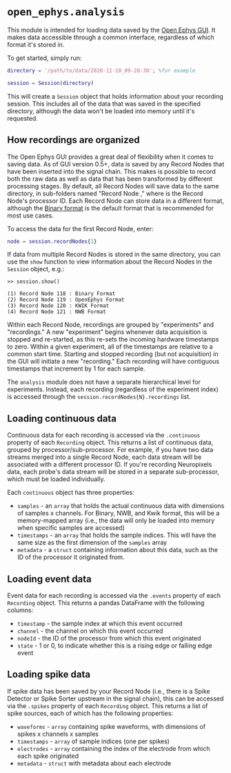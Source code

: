 # `open_ephys.analysis`

This module is intended for loading data saved by the [Open Ephys GUI](https://open-ephys.org/gui). It makes data accessible through a common interface, regardless of which format it's stored in.

To get started, simply run:

```matlab
directory = '/path/to/data/2020-11-10_09-28-30'; %for example

session = Session(directory)
```

This will create a `Session` object that holds information about your recording session. This includes all of the data that was saved in the specified directory, although the data won't be loaded into memory until it's requested.

## How recordings are organized

The Open Ephys GUI provides a great deal of flexibility when it comes to saving data. As of GUI version 0.5+, data is saved by any Record Nodes that have been inserted into the signal chain. This makes is possible to record both the raw data as well as data that has been transformed by different processing stages. By default, all Record Nodes will save data to the same directory, in sub-folders named "Record Node <ID>," where <ID> is the Record Node's processor ID. Each Record Node can store data in a different format, although the [Binary format](https://open-ephys.github.io/gui-docs/User-Manual/Recording-data/Binary-format.html) is the default format that is recommended for most use cases.

To access the data for the first Record Node, enter:

```matlab
node = session.recordNodes{1} 
```

If data from multiple Record Nodes is stored in the same directory, you can use the `show` function to view information about the Record Nodes in the `Session` object, e.g.:

```text
>> session.show()

(1) Record Node 118 : Binary Format 
(2) Record Node 119 : OpenEphys Format 
(3) Record Node 120 : KWIK Format 
(4) Record Node 121 : NWB Format
```

Within each Record Node, recordings are grouped by "experiments" and "recordings." A new "experiment" begins whenever data acquisition is stopped and re-started, as this re-sets the incoming hardware timestamps to zero. Within a given experiment, all of the timestamps are relative to a common start time. Starting and stopped recording (but not acquisition) in the GUI will initiate a new "recording." Each recording will have contiguous timestamps that increment by 1 for each sample.

The `analysis` module does not have a separate hierarchical level for experiments. Instead, each recording (regardless of the experiment index) is accessed through the `session.recordNodes{N}.recordings` list.

## Loading continuous data

Continuous data for each recording is accessed via the `.continuous` property of each `Recording` object. This returns a list of continuous data, grouped by processor/sub-processor. For example, if you have two data streams merged into a single Record Node, each data stream will be associated with a different processor ID. If you're recording Neuropixels data, each probe's data stream will be stored in a separate sub-processor, which must be loaded individually.

Each `continuous` object has three properties:

- `samples` - an `array` that holds the actual continuous data with dimensions of samples x channels. For Binary, NWB, and Kwik format, this will be a memory-mapped array (i.e., the data will only be loaded into memory when specific samples are accessed)
- `timestamps` - an `array` that holds the sample indices. This will have the same size as the first dimension of the `samples` array
- `metadata` - a `struct` containing information about this data, such as the ID of the processor it originated from.


## Loading event data

Event data for each recording is accessed via the `.events` property of each `Recording` object. This returns a pandas DataFrame with the following columns:

- `timestamp` - the sample index at which this event occurred
- `channel` - the channel on which this event occurred
- `nodeId` - the ID of the processor from which this event originated
- `state` - 1 or 0, to indicate whether this is a rising edge or falling edge event


## Loading spike data

If spike data has been saved by your Record Node (i.e., there is a Spike Detector or Spike Sorter upstream in the signal chain), this can be accessed via the `.spikes` property of each `Recording` object. This returns a list of spike sources, each of which has the following properties:

- `waveforms` - `array` containing spike waveforms, with dimensions of spikes x channels x samples
- `timestamps` - `array` of sample indices (one per spikes)
- `electrodes` - `array` containing the index of the electrode from which each spike originated
- `metadata` - `struct` with metadata about each electrode


